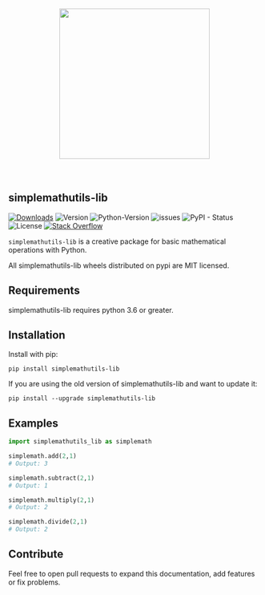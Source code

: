 <h1 align="center">
<img src="/images & text/official_logo.jpg" width="300">
</h1><br>

## simplemathutils-lib

[![Downloads](https://static.pepy.tech/badge/simplemathutils_lib)](https://static.pepy.tech/badge/simplemathutils_lib) ![Version](https://img.shields.io/badge/version-0.1.0-blue) ![Python-Version](https://img.shields.io/badge/python-3.6-blue) ![issues](https://img.shields.io/github/issues/Mattithyahudata/simplemathutils-lib) ![PyPI - Status](https://img.shields.io/pypi/status/simplemathutils-lib) ![License](https://img.shields.io/github/license/Mattithyahudata/simplemathutils-lib) [![Stack Overflow](https://img.shields.io/badge/stackoverflow-Ask%20questions-blue.svg)](
https://stackoverflow.com/questions/tagged/simplemathutils_lib)

`simplemathutils-lib` is a creative package for basic mathematical operations with Python.

All simplemathutils-lib wheels distributed on pypi are MIT licensed.

## Requirements

simplemathutils-lib requires python 3.6 or greater.

## Installation

Install with pip:

```
pip install simplemathutils-lib
```

If you are using the old version of simplemathutils-lib and want to update it:

```
pip install --upgrade simplemathutils-lib
```

## Examples

```python
import simplemathutils_lib as simplemath

simplemath.add(2,1) 
# Output: 3

simplemath.subtract(2,1)
# Output: 1

simplemath.multiply(2,1)
# Output: 2

simplemath.divide(2,1)
# Output: 2
```

## Contribute

Feel free to open pull requests to expand this documentation, add features or fix problems.

